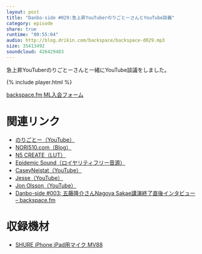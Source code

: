 ```yaml
---
layout: post
title: "Danbo-side #029:急上昇YouTuberのりごとーさんとYouTube談義"
category: episode
share: true
runtime: "00:55:04"
audio: http://blog.drikin.com/backspace/backspace-d029.mp3
size: 35413492
soundcloud: 426429483
---
```


急上昇YouTuberのりごとーさんと一緒にYouTube談議をしました。

{% include player.html %}

[backspace.fm ML入会フォーム](http://backspace.us11.list-manage.com/subscribe?u=09c933bd3997c1d16dbed156a&id=84b6529b91)

# 関連リンク

* [のりごとー（YouTube）](https://www.youtube.com/user/noriyuki510)
* [NORI510.com（Blog）](https://nori510.com/)
* [N5 CREATE（LUT）](https://n5-create.stores.jp/)
* [Epidemic Sound（ロイヤリティフリー音源）](https://epidemicsound.jp/youtube_subscription)
* [CaseyNeistat（YouTube）](https://www.youtube.com/user/caseyneistat)
* [Jesse（YouTube）](https://www.youtube.com/Jesse)
* [Jon Olsson（YouTube）](https://www.youtube.com/user/JonOlssonVideoBlog/)
* [Danbo-side #003: 五藤隆介さんNagoya Sakae講演終了直後インタビュー – backspace.fm](http://backspace.fm/episode/d003/)

# 収録機材

* [SHURE iPhone iPad用マイク MV88](http://amzn.to/1UpQQIG)
